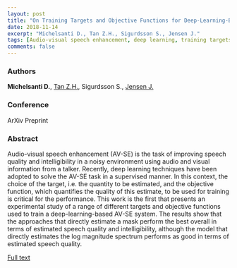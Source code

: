 ```yaml
---
layout: post
title: "On Training Targets and Objective Functions for Deep-Learning-Based Audio-Visual Speech Enhancement"
date: 2018-11-14
excerpt: "Michelsanti D., Tan Z.H., Sigurdsson S., Jensen J."
tags: [Audio-visual speech enhancement, deep learning, training targets, objective functions]
comments: false
---
```


### Authors

**Michelsanti D.**, [Tan Z.H.](http://kom.aau.dk/~zt/), Sigurdsson S., [Jensen J.](http://kom.aau.dk/~jje/)

### Conference

ArXiv Preprint

### Abstract

Audio-visual speech enhancement (AV-SE) is the task of improving speech quality and intelligibility in a noisy environment using audio and visual information from a talker. Recently, deep learning techniques have been adopted to solve the AV-SE task in a supervised manner. In this context, the choice of the target, i.e. the quantity to be estimated, and the objective function, which quantifies the quality of this estimate, to be used for training is critical for the performance. This work is the first that presents an experimental study of a range of different targets and objective functions used to train a deep-learning-based AV-SE system. The results show that the approaches that directly estimate a mask perform the best overall in terms of estimated speech quality and intelligibility, although the model that directly estimates the log magnitude spectrum performs as good in terms of estimated speech quality.

[Full text](https://arxiv.org/pdf/1811.06234.pdf)